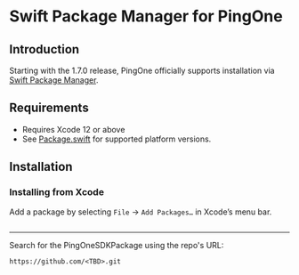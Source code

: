 # Swift Package Manager for PingOne

## Introduction

Starting with the 1.7.0 release, PingOne officially supports installation via [Swift
Package Manager](https://swift.org/package-manager/).

## Requirements

- Requires Xcode 12 or above
- See [Package.swift](Package.swift) for supported platform versions.

## Installation

### Installing from Xcode

Add a package by selecting `File` → `Add Packages…` in Xcode’s menu bar.

<image>

---

Search for the PingOneSDKPackage using the repo's URL:
```console
https://github.com/<TBD>.git
```
